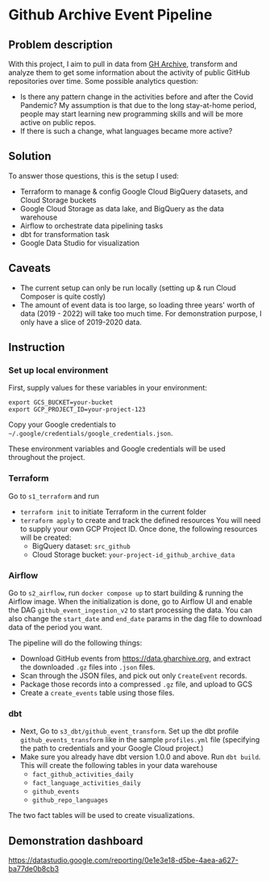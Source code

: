 # Github Archive Event Pipeline

## Problem description
With this project, I aim to pull in data from [GH Archive](https://www.gharchive.org/), transform and analyze them to get some information about the activity of public GitHub repositories over time. Some possible analytics question:
- Is there any pattern change in the activities before and after the Covid Pandemic? My assumption is that due to the long stay-at-home period, people may start learning new programming skills and will be more active on public repos.
- If there is such a change, what languages became more active?

## Solution
To answer those questions, this is the setup I used:
- Terraform to manage & config Google Cloud BigQuery datasets, and Cloud Storage buckets
- Google Cloud Storage as data lake, and BigQuery as the data warehouse
- Airflow to orchestrate data pipelining tasks
- dbt for transformation task
- Google Data Studio for visualization

## Caveats
- The current setup can only be run locally (setting up & run Cloud Composer is quite costly)
- The amount of event data is too large, so loading three years' worth of data (2019 - 2022) will take too much time. For demonstration purpose, I only have a slice of 2019-2020 data.

## Instruction
### Set up local environment
First, supply values for these variables in your environment:
```shell
export GCS_BUCKET=your-bucket
export GCP_PROJECT_ID=your-project-123
```
Copy your Google credentials to `~/.google/credentials/google_credentials.json`. 

These environment variables and Google credentials will be used throughout the project.

### Terraform

Go to `s1_terraform` and run
- `terraform init` to initiate Terraform in the current folder
- `terraform apply` to create and track the defined resources
You will need to supply your own GCP Project ID. Once done, the following resources will be created:
    - BigQuery dataset: `src_github`
    - Cloud Storage bucket: `your-project-id_github_archive_data`

### Airflow
Go to `s2_airflow`, run `docker compose up` to start building & running the Airflow image. When the initialization is done, go to Airflow UI and enable the DAG `github_event_ingestion_v2` to start processing the data. You can also change the `start_date` and `end_date` params in the dag file to download data of the period you want.

The pipeline will do the following things:
- Download GitHub events from https://data.gharchive.org, and extract the downloaded `.gz` files into `.json` files.
- Scan through the JSON files, and pick out only `CreateEvent` records. 
- Package those records into a compressed `.gz` file, and upload to GCS
- Create a `create_events` table using those files.

### dbt

- Next, Go to `s3_dbt/github_event_transform`. Set up the dbt profile `github_events_transform` like in the sample `profiles.yml` file (specifying the path to credentials and your Google Cloud project.)
- Make sure you already have dbt version 1.0.0 and above. Run `dbt build`. This will create the following tables in your data warehouse
    - `fact_github_activities_daily`
    - `fact_language_activities_daily`
    - `github_events`
    - `github_repo_languages` 

The two fact tables will be used to create visualizations.


## Demonstration dashboard
https://datastudio.google.com/reporting/0e1e3e18-d5be-4aea-a627-ba77de0b8cb3